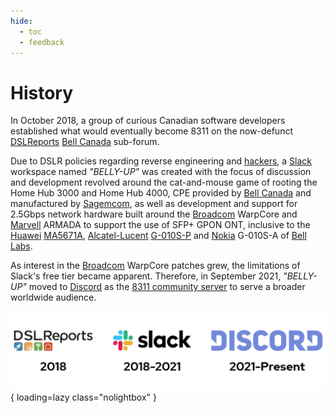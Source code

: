 ```yaml
---
hide:
  - toc
  - feedback
---
```


# History

In October 2018, a group of curious Canadian software developers established what would eventually become 8311 on the
now-defunct [DSLReports]  [Bell Canada] sub-forum.

Due to DSLR policies regarding reverse engineering and [hackers], a [Slack] workspace named *"BELLY-UP"* was created with
the focus of discussion and development revolved around the cat-and-mouse game of rooting the Home Hub 3000 and
Home Hub 4000, CPE provided by [Bell Canada] and manufactured by [Sagemcom], as well as development and support for
2.5Gbps network hardware built around the [Broadcom] WarpCore and [Marvell] ARMADA to support the use of SFP+ GPON
ONT, inclusive to the [Huawei]  [MA5671A], [Alcatel-Lucent]  [G-010S-P] and [Nokia] G-010S-A of [Bell Labs].

As interest in the [Broadcom] WarpCore patches grew, the limitations of Slack's free tier became apparent.
Therefore, in September 2021, *"BELLY-UP"* moved to [Discord] as the [8311 community server] to serve a broader
worldwide audience.

  [DSLReports]: https://web.archive.org/web/20250000000000*/https://www.dslreports.com
  [Bell Canada]: https://en.wikipedia.org/wiki/Bell_Canada
  [hackers]: https://en.wikipedia.org/wiki/Hacker
  [Slack]: https://en.wikipedia.org/wiki/Slack_Technologies
  [Sagemcom]: https://fr.wikipedia.org/wiki/Sagemcom
  [Broadcom]: https://en.wikipedia.org/wiki/Broadcom
  [Marvell]: https://en.wikipedia.org/wiki/Marvell_Technology
  [Huawei]: https://en.wikipedia.org/wiki/Huawei
  [MA5671A]: ../gpon/ont/source-photonics/sps-34-24t-hp-tdfo.md
  [Alcatel-Lucent]: https://en.wikipedia.org/wiki/Alcatel-Lucent
  [G-010S-P]: ../gpon/ont/source-photonics/sps-34-24t-hp-tdfo.md
  [Nokia]: https://en.wikipedia.org/wiki/Nokia
  [Bell Labs]: https://en.wikipedia.org/wiki/Bell_Labs
  [Discord]: https://en.wikipedia.org/wiki/Discord
  [8311 community server]: https://discord.com/servers/8311-886329492438671420

![Timeline](../assets/images/history.webp){ loading=lazy class="nolightbox" }
